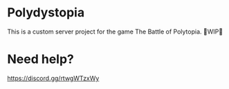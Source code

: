 # Polydystopia
This is a custom server project for the game The Battle of Polytopia.
🚧WIP🚧

# Need help?
https://discord.gg/rtwgWTzxWy
